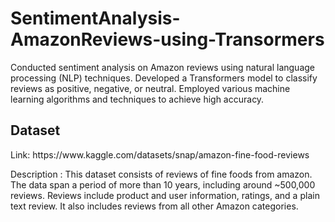 # SentimentAnalysis-AmazonReviews-using-Transormers
Conducted sentiment analysis on Amazon reviews using natural language processing (NLP) techniques. Developed a Transformers model to classify reviews as positive, negative, or neutral. Employed various machine learning algorithms and techniques to achieve high accuracy.

<h2>Dataset</h2>
Link: https://www.kaggle.com/datasets/snap/amazon-fine-food-reviews<br>

Description : This dataset consists of reviews of fine foods from amazon. The data span a period of more than 10 years, including around ~500,000 reviews. Reviews include product and user information, ratings, and a plain text review. It also includes reviews from all other Amazon categories.
